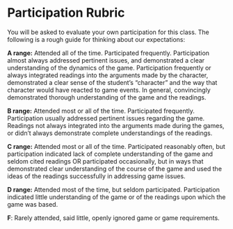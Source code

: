 # Participation Rubric

You will be asked to evaluate your own participation for this class. The following is a rough guide for thinking about our expectations:

**A range:** Attended all of the time. Participated frequently. Participation almost always addressed pertinent issues, and demonstrated a clear understanding of the dynamics of the game. Participation frequently or always integrated readings into the arguments made by the character, demonstrated a clear sense of the student’s “character” and the way that character would have reacted to game events. In general, convincingly demonstrated thorough understanding of the game and the readings.

**B range:** Attended most or all of the time. Participated frequently. Participation usually addressed pertinent issues regarding the game. Readings not always integrated into the arguments made during the games, or didn’t always demonstrate complete understandings of the readings.

**C range:** Attended most or all of the time. Participated reasonably often, but participation indicated lack of complete understanding of the game and seldom cited readings OR participated occasionally, but in ways that demonstrated clear understanding of the course of the game and used the ideas of the readings successfully in addressing game issues.

**D range:** Attended most of the time, but seldom participated. Participation indicated little understanding of the game or of the readings upon which the game was based.

**F**: Rarely attended, said little, openly ignored game or game requirements.

